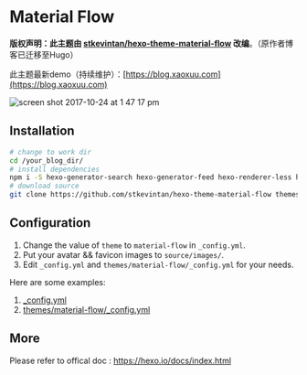 # Material Flow

**版权声明：此主题由 [stkevintan/hexo-theme-material-flow](https://github.com/stkevintan/hexo-theme-material-flow)  改编**。（原作者博客已迁移至Hugo）



此主题最新demo（持续维护）：[https://blog.xaoxuu.com](https://blog.xaoxuu.com)

![screen shot 2017-10-24 at 1 47 17 pm](https://user-images.githubusercontent.com/16400144/31926581-fbe1debc-b8c1-11e7-93e7-ab08ce97ea61.png)



## Installation
```bash
# change to work dir
cd /your_blog_dir/
# install dependencies
npm i -S hexo-generator-search hexo-generator-feed hexo-renderer-less hexo-autoprefixer hexo-generator-json-content
# download source
git clone https://github.com/stkevintan/hexo-theme-material-flow themes/material-flow
```

## Configuration
1. Change the value of `theme` to `material-flow` in `_config.yml`.
2. Put your avatar && favicon  images to `source/images/`.
3. Edit `_config.yml` and `themes/material-flow/_config.yml` for your needs.  


Here are some examples: 
1. [_config.yml](https://github.com/stkevintan/hexo/blob/master/_config.yml)  
2. [themes/material-flow/_config.yml](https://github.com/stkevintan/hexo/blob/master/themes/material-flow/_config.yml)  

## More 
Please refer to offical doc : <https://hexo.io/docs/index.html>
